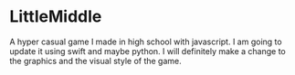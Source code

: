 # LittleMiddle
A hyper casual game I made in high school with javascript. I am going to update it using swift and maybe python. I will definitely make a change to the graphics and the visual style of the game.
